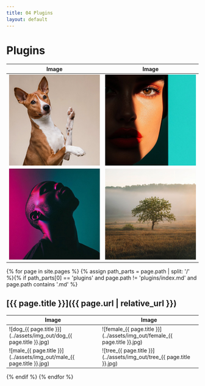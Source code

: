 ```yaml
---
title: 04 Plugins
layout: default
---
```


# Plugins

| Image | Image | 
|-----|--------|
| ![dog](../assets/img_in/dog.jpg) | ![female](../assets/img_in/female.jpg) |
| ![male](../assets/img_in/male.jpg) | ![tree](../assets/img_in/tree.jpg) |

{% for page in site.pages %}
{% assign path_parts = page.path | split: '/' %}{% if path_parts[0] == 'plugins' and page.path != 'plugins/index.md' and page.path contains '.md' %}
## [{{ page.title }}]({{ page.url | relative_url }})

| Image | Image | 
|-----|--------|
| ![dog_{{ page.title }}](../assets/img_out/dog_{{ page.title }}.jpg) | ![female_{{ page.title }}](../assets/img_out/female_{{ page.title }}.jpg) |
| ![male_{{ page.title }}](../assets/img_out/male_{{ page.title }}.jpg) | ![tree_{{ page.title }}](../assets/img_out/tree_{{ page.title }}.jpg) |

{% endif %}
{% endfor %}
